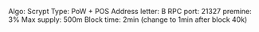 Algo: Scrypt
Type: PoW + POS
Address letter: B
RPC port: 21327
premine: 3%
Max supply: 500m
Block time: 2min (change to 1min after block 40k)


